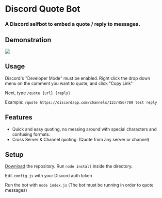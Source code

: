# Discord Quote Bot
### A Discord selfbot to embed a quote / reply to messages.

Demonstration
------
![](https://cdn.discordapp.com/attachments/565117347334193172/575300837266554880/Fluffy.gif)

Usage
------
Discord's "Developer Mode" must be enabled. Right click the drop down menu on the comment you want to quote, and click "Copy Link"

Next, type `/quote {url} {reply}`

Example: `/quote https://discordapp.com/channels/123/456/789 test reply`

Features
------
* Quick and easy quoting, no messing around with special characters and confusing formats.
* Cross Server & Channel quoting. (Quote from any server or channel)

Setup
------
[Download](https://github.com/Extacy/discord-quotebot/archive/master.zip) the repository. Run `node install` inside the directory.

Edit `config.js` with your Discord auth token

Run the bot with `node index.js` (The bot must be running in order to quote messages)
